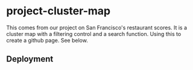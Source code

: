 # project-cluster-map
This comes from our project on San Francisco's restaurant scores. It is a cluster map with a filtering control and a search function. Using this to create a github page. See below.

## Deployment
